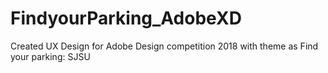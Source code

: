 # FindyourParking_AdobeXD

Created UX Design for Adobe Design competition 2018 with theme as Find your parking: SJSU
